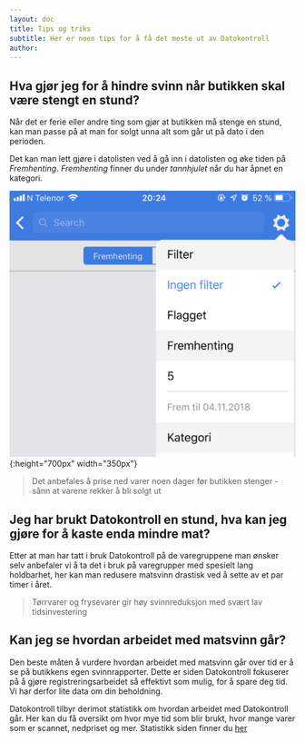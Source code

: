 ```yaml
---
layout: doc
title: Tips og triks
subtitle: Her er noen tips for å få det meste ut av Datokontroll
author:
---
```


## Hva gjør jeg for å hindre svinn når butikken skal være stengt en stund?

Når det er ferie eller andre ting som gjør at butikken må stenge en stund, kan man passe på at man for solgt unna alt som går ut på dato i den perioden. 

Det kan man lett gjøre i datolisten ved å gå inn i datolisten og øke tiden på *Fremhenting*. *Fremhenting* finner du under *tannhjulet* når du har åpnet en kategori.

![Fremhenting Eksempel](/assets/img/FremhentingEksempel.png){:height="700px" width="350px"}

> Det anbefales å prise ned varer noen dager før butikken stenger - sånn at varene rekker å bli solgt ut

## Jeg har brukt Datokontroll en stund, hva kan jeg gjøre for å kaste enda mindre mat?

 Etter at man har tatt i bruk Datokontroll på de varegruppene man ønsker selv anbefaler vi å ta det i bruk på varegrupper med spesielt lang holdbarhet, her kan man redusere matsvinn drastisk ved å sette av et par timer i året.

 > Tørrvarer og frysevarer gir høy svinnreduksjon med svært lav tidsinvestering


## Kan jeg se hvordan arbeidet med matsvinn går?

Den beste måten å vurdere hvordan arbeidet med matsvinn går over tid er å se på butikkens egen svinnrapporter. Dette er siden Datokontroll fokuserer på å gjøre registreringsarbeidet så effektivt som mulig, for å spare deg tid. Vi har derfor lite data om din beholdning.

Datokontroll tilbyr derimot statistikk om hvordan arbeidet med Datokontroll går. Her kan du få oversikt om hvor mye tid som blir brukt, hvor mange varer som er scannet, nedpriset og mer. Statistikk siden finner du [her](https://console.datokontroll.no/console/statistics/overview)
